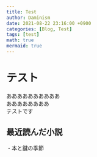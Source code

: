 ```yaml
---
title: Test
author: Daminism
date: 2021-08-22 23:16:00 +0900
categories: [Blog, Test]
tags: [test]
math: true
mermaid: true
---
```


# テスト  
ああああああああああ  
ああああああああ  
テストです

## 最近読んだ小説
・本と鍵の季節